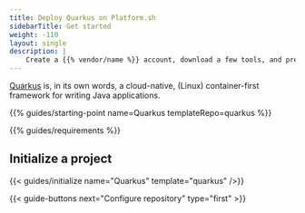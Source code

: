 ```yaml
---
title: Deploy Quarkus on Platform.sh
sidebarTitle: Get started
weight: -110
layout: single
description: |
    Create a {{% vendor/name %}} account, download a few tools, and prepare to deploy Quarkus.
---
```


[Quarkus](https://quarkus.io/) is, in its own words, a cloud-native, (Linux) container-first framework for writing Java applications.

{{% guides/starting-point name=Quarkus templateRepo=quarkus %}}

{{% guides/requirements %}}

## Initialize a project

{{< guides/initialize name="Quarkus" template="quarkus" />}}

{{< guide-buttons next="Configure repository" type="first" >}}
